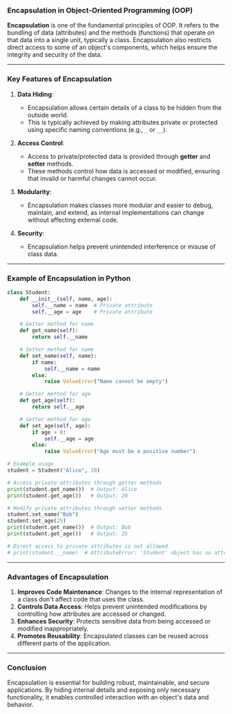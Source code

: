 ### **Encapsulation in Object-Oriented Programming (OOP)**

**Encapsulation** is one of the fundamental principles of OOP. It refers to the bundling of data (attributes) and the methods (functions) that operate on that data into a single unit, typically a class. Encapsulation also restricts direct access to some of an object's components, which helps ensure the integrity and security of the data.

---

### **Key Features of Encapsulation**

1. **Data Hiding**: 
   - Encapsulation allows certain details of a class to be hidden from the outside world. 
   - This is typically achieved by making attributes private or protected using specific naming conventions (e.g., `_` or `__`).

2. **Access Control**:
   - Access to private/protected data is provided through **getter** and **setter** methods.
   - These methods control how data is accessed or modified, ensuring that invalid or harmful changes cannot occur.

3. **Modularity**:
   - Encapsulation makes classes more modular and easier to debug, maintain, and extend, as internal implementations can change without affecting external code.

4. **Security**:
   - Encapsulation helps prevent unintended interference or misuse of class data.

---

### **Example of Encapsulation in Python**

```python
class Student:
    def __init__(self, name, age):
        self.__name = name  # Private attribute
        self.__age = age    # Private attribute

    # Getter method for name
    def get_name(self):
        return self.__name

    # Setter method for name
    def set_name(self, name):
        if name:
            self.__name = name
        else:
            raise ValueError("Name cannot be empty")

    # Getter method for age
    def get_age(self):
        return self.__age

    # Setter method for age
    def set_age(self, age):
        if age > 0:
            self.__age = age
        else:
            raise ValueError("Age must be a positive number")

# Example usage
student = Student("Alice", 20)

# Access private attributes through getter methods
print(student.get_name())  # Output: Alice
print(student.get_age())   # Output: 20

# Modify private attributes through setter methods
student.set_name("Bob")
student.set_age(25)
print(student.get_name())  # Output: Bob
print(student.get_age())   # Output: 25

# Direct access to private attributes is not allowed
# print(student.__name)  # AttributeError: 'Student' object has no attribute '__name'
```

---

### **Advantages of Encapsulation**

1. **Improves Code Maintenance**: Changes to the internal representation of a class don't affect code that uses the class.
2. **Controls Data Access**: Helps prevent unintended modifications by controlling how attributes are accessed or changed.
3. **Enhances Security**: Protects sensitive data from being accessed or modified inappropriately.
4. **Promotes Reusability**: Encapsulated classes can be reused across different parts of the application.

---

### **Conclusion**
Encapsulation is essential for building robust, maintainable, and secure applications. By hiding internal details and exposing only necessary functionality, it enables controlled interaction with an object's data and behavior.